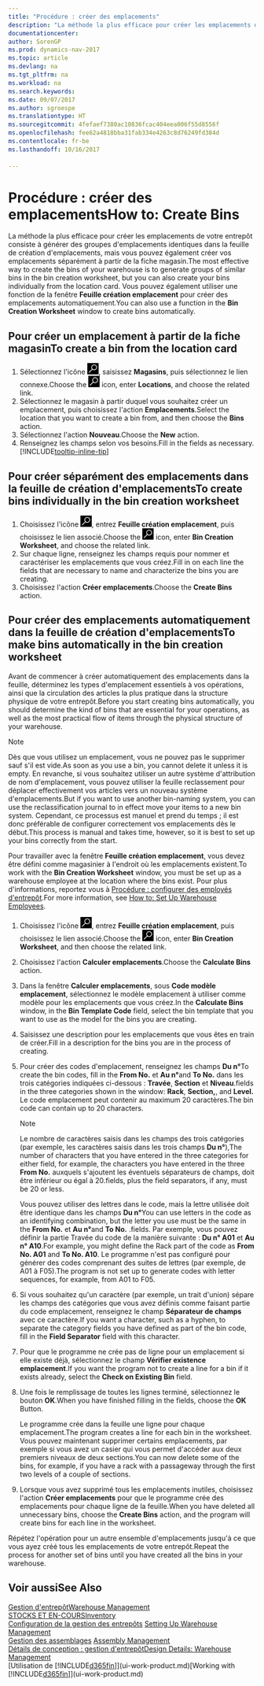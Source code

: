 ```yaml
---
title: "Procédure : créer des emplacements"
description: "La méthode la plus efficace pour créer les emplacements de votre entrepôt consiste à générer des groupes d'emplacements identiques dans la feuille de création d'emplacements, mais vous pouvez également créer vos emplacements séparément."
documentationcenter: 
author: SorenGP
ms.prod: dynamics-nav-2017
ms.topic: article
ms.devlang: na
ms.tgt_pltfrm: na
ms.workload: na
ms.search.keywords: 
ms.date: 09/07/2017
ms.author: sgroespe
ms.translationtype: HT
ms.sourcegitcommit: 4fefaef7380ac10836fcac404eea006f55d8556f
ms.openlocfilehash: fee62a4818bba31fab334e4263c8d76249fd384d
ms.contentlocale: fr-be
ms.lasthandoff: 10/16/2017

---
```

# <a name="how-to-create-bins"></a><span data-ttu-id="6957c-103">Procédure : créer des emplacements</span><span class="sxs-lookup"><span data-stu-id="6957c-103">How to: Create Bins</span></span>
<span data-ttu-id="6957c-104">La méthode la plus efficace pour créer les emplacements de votre entrepôt consiste à générer des groupes d'emplacements identiques dans la feuille de création d'emplacements, mais vous pouvez également créer vos emplacements séparément à partir de la fiche magasin.</span><span class="sxs-lookup"><span data-stu-id="6957c-104">The most effective way to create the bins of your warehouse is to generate groups of similar bins in the bin creation worksheet, but you can also create your bins individually from the location card.</span></span> <span data-ttu-id="6957c-105">Vous pouvez également utiliser une fonction de la fenêtre **Feuille création emplacement** pour créer des emplacements automatiquement.</span><span class="sxs-lookup"><span data-stu-id="6957c-105">You can also use a function in the **Bin Creation Worksheet** window to create bins automatically.</span></span>  

## <a name="to-create-a-bin-from-the-location-card"></a><span data-ttu-id="6957c-106">Pour créer un emplacement à partir de la fiche magasin</span><span class="sxs-lookup"><span data-stu-id="6957c-106">To create a bin from the location card</span></span>  
1.  <span data-ttu-id="6957c-107">Sélectionnez l'icône ![Page ou état pour la recherche](media/ui-search/search_small.png "Page ou état pour la recherche"), saisissez **Magasins**, puis sélectionnez le lien connexe.</span><span class="sxs-lookup"><span data-stu-id="6957c-107">Choose the ![Search for Page or Report](media/ui-search/search_small.png "Search for Page or Report icon") icon, enter **Locations**, and choose the related link.</span></span>  
2.  <span data-ttu-id="6957c-108">Sélectionnez le magasin à partir duquel vous souhaitez créer un emplacement, puis choisissez l'action **Emplacements**.</span><span class="sxs-lookup"><span data-stu-id="6957c-108">Select the location that you want to create a bin from, and then choose the **Bins** action.</span></span>  
3. <span data-ttu-id="6957c-109">Sélectionnez l'action **Nouveau**.</span><span class="sxs-lookup"><span data-stu-id="6957c-109">Choose the **New** action.</span></span>
4. <span data-ttu-id="6957c-110">Renseignez les champs selon vos besoins.</span><span class="sxs-lookup"><span data-stu-id="6957c-110">Fill in the fields as necessary.</span></span> [!INCLUDE[tooltip-inline-tip](includes/tooltip-inline-tip_md.md)]  

## <a name="to-create-bins-individually-in-the-bin-creation-worksheet"></a><span data-ttu-id="6957c-111">Pour créer séparément des emplacements dans la feuille de création d'emplacements</span><span class="sxs-lookup"><span data-stu-id="6957c-111">To create bins individually in the bin creation worksheet</span></span>  
1.  <span data-ttu-id="6957c-112">Choisissez l'icône ![Page ou état pour la recherche](media/ui-search/search_small.png "Page ou état pour la recherche"), entrez **Feuille création emplacement**, puis choisissez le lien associé.</span><span class="sxs-lookup"><span data-stu-id="6957c-112">Choose the ![Search for Page or Report](media/ui-search/search_small.png "Search for Page or Report icon") icon, enter **Bin Creation Worksheet**, and choose the related link.</span></span>  
2.  <span data-ttu-id="6957c-113">Sur chaque ligne, renseignez les champs requis pour nommer et caractériser les emplacements que vous créez.</span><span class="sxs-lookup"><span data-stu-id="6957c-113">Fill in on each line the fields that are necessary to name and characterize the bins you are creating.</span></span>  
3.  <span data-ttu-id="6957c-114">Choisissez l'action **Créer emplacements**.</span><span class="sxs-lookup"><span data-stu-id="6957c-114">Choose the **Create Bins** action.</span></span>  

## <a name="to-make-bins-automatically-in-the-bin-creation-worksheet"></a><span data-ttu-id="6957c-115">Pour créer des emplacements automatiquement dans la feuille de création d'emplacements</span><span class="sxs-lookup"><span data-stu-id="6957c-115">To make bins automatically in the bin creation worksheet</span></span>  
<span data-ttu-id="6957c-116">Avant de commencer à créer automatiquement des emplacements dans la feuille, déterminez les types d'emplacement essentiels à vos opérations, ainsi que la circulation des articles la plus pratique dans la structure physique de votre entrepôt.</span><span class="sxs-lookup"><span data-stu-id="6957c-116">Before you start creating bins automatically, you should determine the kind of bins that are essential for your operations, as well as the most practical flow of items through the physical structure of your warehouse.</span></span>  

> [!NOTE]  
>  <span data-ttu-id="6957c-117">Dès que vous utilisez un emplacement, vous ne pouvez pas le supprimer sauf s'il est vide.</span><span class="sxs-lookup"><span data-stu-id="6957c-117">As soon as you use a bin, you cannot delete it unless it is empty.</span></span> <span data-ttu-id="6957c-118">En revanche, si vous souhaitez utiliser un autre système d'attribution de nom d'emplacement, vous pouvez utiliser la feuille reclassement pour déplacer effectivement vos articles vers un nouveau système d'emplacements.</span><span class="sxs-lookup"><span data-stu-id="6957c-118">But if you want to use another bin-naming system, you can use the reclassification journal to in effect move your items to a new bin system.</span></span> <span data-ttu-id="6957c-119">Cependant, ce processus est manuel et prend du temps ; il est donc préférable de configurer correctement vos emplacements dès le début.</span><span class="sxs-lookup"><span data-stu-id="6957c-119">This process is manual and takes time, however, so it is best to set up your bins correctly from the start.</span></span>  

<span data-ttu-id="6957c-120">Pour travailler avec la fenêtre **Feuille création emplacement**, vous devez être défini comme magasinier à l'endroit où les emplacements existent.</span><span class="sxs-lookup"><span data-stu-id="6957c-120">To work with the **Bin Creation Worksheet** window, you must be set up as a warehouse employee at the location where the bins exist.</span></span> <span data-ttu-id="6957c-121">Pour plus d'informations, reportez vous à [Procédure : configurer des employés d'entrepôt](warehouse-how-to-set-up-warehouse-employees.md).</span><span class="sxs-lookup"><span data-stu-id="6957c-121">For more information, see [How to: Set Up Warehouse Employees](warehouse-how-to-set-up-warehouse-employees.md).</span></span>    

1.  <span data-ttu-id="6957c-122">Choisissez l'icône ![Page ou état pour la recherche](media/ui-search/search_small.png "Page ou état pour la recherche"), entrez **Feuille création emplacement**, puis choisissez le lien associé.</span><span class="sxs-lookup"><span data-stu-id="6957c-122">Choose the ![Search for Page or Report](media/ui-search/search_small.png "Search for Page or Report icon") icon, enter **Bin Creation Worksheet**, and then choose the related link.</span></span>  
2.  <span data-ttu-id="6957c-123">Choisissez l'action **Calculer emplacements**.</span><span class="sxs-lookup"><span data-stu-id="6957c-123">Choose the **Calculate Bins** action.</span></span>
3. <span data-ttu-id="6957c-124">Dans la fenêtre **Calculer emplacements**, sous **Code modèle emplacement**, sélectionnez le modèle emplacement à utiliser comme modèle pour les emplacements que vous créez.</span><span class="sxs-lookup"><span data-stu-id="6957c-124">In the **Calculate Bins** window, in the **Bin Template Code** field, select the bin template that you want to use as the model for the bins you are creating.</span></span>
4.  <span data-ttu-id="6957c-125">Saisissez une description pour les emplacements que vous êtes en train de créer.</span><span class="sxs-lookup"><span data-stu-id="6957c-125">Fill in a description for the bins you are in the process of creating.</span></span>  
5.  <span data-ttu-id="6957c-126">Pour créer des codes d'emplacement, renseignez les champs **Du n°**</span><span class="sxs-lookup"><span data-stu-id="6957c-126">To create the bin codes, fill in the **From No.**</span></span> <span data-ttu-id="6957c-127">et **Au n°**</span><span class="sxs-lookup"><span data-stu-id="6957c-127">and **To No.**</span></span> <span data-ttu-id="6957c-128">dans les trois catégories indiquées ci\-dessous : **Travée**, **Section** et **Niveau**.</span><span class="sxs-lookup"><span data-stu-id="6957c-128">fields in the three categories shown in the window: **Rack**, **Section,**, and **Level.**</span></span> <span data-ttu-id="6957c-129">Le code emplacement peut contenir au maximum 20 caractères.</span><span class="sxs-lookup"><span data-stu-id="6957c-129">The bin code can contain up to 20 characters.</span></span>  

    > [!NOTE]  
    >  <span data-ttu-id="6957c-130">Le nombre de caractères saisis dans les champs des trois catégories \(par exemple, les caractères saisis dans les trois champs **Du n°**\),</span><span class="sxs-lookup"><span data-stu-id="6957c-130">The number of characters that you have entered in the three categories for either field, for example, the characters you have entered in the three **From No.**</span></span> <span data-ttu-id="6957c-131">auxquels s'ajoutent les éventuels séparateurs de champs, doit être inférieur ou égal à 20.</span><span class="sxs-lookup"><span data-stu-id="6957c-131">fields, plus the field separators, if any, must be 20 or less.</span></span>  

     <span data-ttu-id="6957c-132">Vous pouvez utiliser des lettres dans le code, mais la lettre utilisée doit être identique dans les champs **Du n°**</span><span class="sxs-lookup"><span data-stu-id="6957c-132">You can use letters in the code as an identifying combination, but the letter you use must be the same in the **From No.**</span></span> <span data-ttu-id="6957c-133">et **Au n°**</span><span class="sxs-lookup"><span data-stu-id="6957c-133">and **To No.**</span></span> <span data-ttu-id="6957c-134">.</span><span class="sxs-lookup"><span data-stu-id="6957c-134">fields.</span></span> <span data-ttu-id="6957c-135">Par exemple, vous pouvez définir la partie Travée du code de la manière suivante : **Du n° A01** et **Au n° A10**.</span><span class="sxs-lookup"><span data-stu-id="6957c-135">For example, you might define the Rack part of the code as **From No. A01** and **To No. A10**.</span></span> <span data-ttu-id="6957c-136">Le programme n'est pas configuré pour générer des codes comprenant des suites de lettres (par exemple, de A01 à F05).</span><span class="sxs-lookup"><span data-stu-id="6957c-136">The program is not set up to generate codes with letter sequences, for example, from A01 to F05.</span></span>  

6.  <span data-ttu-id="6957c-137">Si vous souhaitez qu'un caractère (par exemple, un trait d'union) sépare les champs des catégories que vous avez définis comme faisant partie du code emplacement, renseignez le champ **Séparateur de champs** avec ce caractère.</span><span class="sxs-lookup"><span data-stu-id="6957c-137">If you want a character, such as a hyphen, to separate the category fields you have defined as part of the bin code, fill in the **Field Separator** field with this character.</span></span>  
7.  <span data-ttu-id="6957c-138">Pour que le programme ne crée pas de ligne pour un emplacement si elle existe déjà, sélectionnez le champ **Vérifier existence emplacement**.</span><span class="sxs-lookup"><span data-stu-id="6957c-138">If you want the program not to create a line for a bin if it exists already, select the **Check on Existing Bin** field.</span></span>  
8. <span data-ttu-id="6957c-139">Une fois le remplissage de toutes les lignes terminé, sélectionnez le bouton **OK**.</span><span class="sxs-lookup"><span data-stu-id="6957c-139">When you have finished filling in the fields, choose the **OK** Button.</span></span>

    <span data-ttu-id="6957c-140">Le programme crée dans la feuille une ligne pour chaque emplacement.</span><span class="sxs-lookup"><span data-stu-id="6957c-140">The program creates a line for each bin in the worksheet.</span></span> <span data-ttu-id="6957c-141">Vous pouvez maintenant supprimer certains emplacements, par exemple si vous avez un casier qui vous permet d'accéder aux deux premiers niveaux de deux sections.</span><span class="sxs-lookup"><span data-stu-id="6957c-141">You can now delete some of the bins, for example, if you have a rack with a passageway through the first two levels of a couple of sections.</span></span>  

9. <span data-ttu-id="6957c-142">Lorsque vous avez supprimé tous les emplacements inutiles, choisissez l'action **Créer emplacements** pour que le programme crée des emplacements pour chaque ligne de la feuille.</span><span class="sxs-lookup"><span data-stu-id="6957c-142">When you have deleted all unnecessary bins, choose the **Create Bins** action, and the program will create bins for each line in the worksheet.</span></span>  

<span data-ttu-id="6957c-143">Répétez l'opération pour un autre ensemble d'emplacements jusqu'à ce que vous ayez créé tous les emplacements de votre entrepôt.</span><span class="sxs-lookup"><span data-stu-id="6957c-143">Repeat the process for another set of bins until you have created all the bins in your warehouse.</span></span>  

## <a name="see-also"></a><span data-ttu-id="6957c-144">Voir aussi</span><span class="sxs-lookup"><span data-stu-id="6957c-144">See Also</span></span>  
[<span data-ttu-id="6957c-145">Gestion d'entrepôt</span><span class="sxs-lookup"><span data-stu-id="6957c-145">Warehouse Management</span></span>](warehouse-manage-warehouse.md)  
[<span data-ttu-id="6957c-146">STOCKS ET EN-COURS</span><span class="sxs-lookup"><span data-stu-id="6957c-146">Inventory</span></span>](inventory-manage-inventory.md)  
<span data-ttu-id="6957c-147">[Configuration de la gestion des entrepôts](warehouse-setup-warehouse.md)   </span><span class="sxs-lookup"><span data-stu-id="6957c-147">[Setting Up Warehouse Management](warehouse-setup-warehouse.md)   </span></span>  
<span data-ttu-id="6957c-148">[Gestion des assemblages](assembly-assemble-items.md)  </span><span class="sxs-lookup"><span data-stu-id="6957c-148">[Assembly Management](assembly-assemble-items.md)  </span></span>  
[<span data-ttu-id="6957c-149">Détails de conception : gestion d'entrepôt</span><span class="sxs-lookup"><span data-stu-id="6957c-149">Design Details: Warehouse Management</span></span>](design-details-warehouse-management.md)  
<span data-ttu-id="6957c-150">[Utilisation de [!INCLUDE[d365fin](includes/d365fin_md.md)]](ui-work-product.md)</span><span class="sxs-lookup"><span data-stu-id="6957c-150">[Working with [!INCLUDE[d365fin](includes/d365fin_md.md)]](ui-work-product.md)</span></span>

